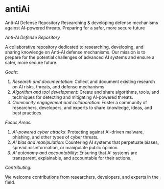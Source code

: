 # antiAi
Anti-AI Defense Repository Researching &amp; developing defense mechanisms against AI-powered threats. Preparing for a safer, more secure future

*Anti-AI Defense Repository*

A collaborative repository dedicated to researching, developing, and sharing knowledge on Anti-AI defense mechanisms. Our mission is to prepare for the potential challenges of advanced AI systems and ensure a safer, more secure future.

*Goals:*

1. *Research and documentation*: Collect and document existing research on AI risks, threats, and defense mechanisms.
2. *Algorithm and tool development*: Create and share algorithms, tools, and techniques for detecting and mitigating AI-powered threats.
3. *Community engagement and collaboration*: Foster a community of researchers, developers, and experts to share knowledge, ideas, and best practices.

*Focus Areas:*

1. *AI-powered cyber attacks*: Protecting against AI-driven malware, phishing, and other types of cyber threats.
2. *AI bias and manipulation*: Countering AI systems that perpetuate biases, spread misinformation, or manipulate public opinion.
3. *AI autonomy and accountability*: Ensuring that AI systems are transparent, explainable, and accountable for their actions.

*Contributing:*

We welcome contributions from researchers, developers, and experts in the field.

